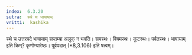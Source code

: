 ```yaml
---
index:  6.3.20
sutra:  स्थे च भाषायाम्
vritti:  kashika 
---
```


स्थे च उत्तरपदे भाषायाम् सप्तम्या अलुक् न भवति। समस्थः। विषमस्थः। कूटस्थः। पर्वतस्थः। भाषायाम् इति किम्? कृणोम्यारेष्ठः। पूर्वपदात् (*8,3.106) इति षत्वम्।

